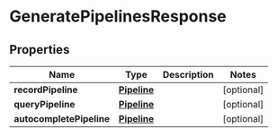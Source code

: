 

# GeneratePipelinesResponse

## Properties

Name | Type | Description | Notes
------------ | ------------- | ------------- | -------------
**recordPipeline** | [**Pipeline**](Pipeline.md) |  |  [optional]
**queryPipeline** | [**Pipeline**](Pipeline.md) |  |  [optional]
**autocompletePipeline** | [**Pipeline**](Pipeline.md) |  |  [optional]



